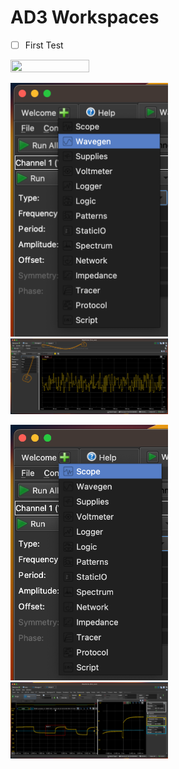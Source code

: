 # AD3 Workspaces 

- [ ] First Test

<img src=images/dnc-connections.png width=50% height=50% > </img>

<img src=images/welcome-menu-wavegen.png width=50% height=50% > </img>
<img src=images/wavegen-noise.png width=50% height=50% > </img>

<img src=images/welcome-menu-scope.png width=50% height=50% > </img>
<img src=images/scope-zoom.png width=50% height=50% > </img>

